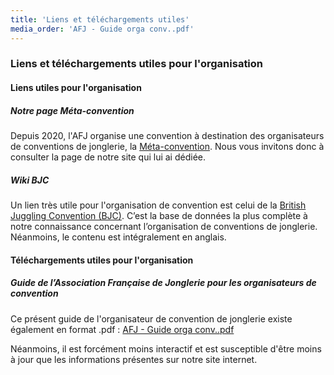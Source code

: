 ```yaml
---
title: 'Liens et téléchargements utiles'
media_order: 'AFJ - Guide orga conv..pdf'
---
```


### Liens et téléchargements utiles pour l'organisation

#### Liens utiles pour l'organisation

##### Notre page Méta-convention

Depuis 2020, l'AFJ organise une convention à destination des organisateurs de conventions de jonglerie, la [Méta-convention](meta-convention). Nous vous invitons donc à consulter la page de notre site qui lui ai dédiée.

##### Wiki BJC

Un lien très utile pour l'organisation de convention est celui de la [British Juggling Convention (BJC)](http://thebritishjugglingconvention.co.uk/wiki/index.php?title=British_Juggling_Convention_Wiki?target=_blank). C’est la base de données la plus complète à notre connaissance concernant l’organisation de conventions de jonglerie. Néanmoins, le contenu est intégralement en anglais.

#### Téléchargements utiles pour l'organisation

##### Guide de l’Association Française de Jonglerie pour les organisateurs de convention

Ce présent guide de l'organisateur de convention de jonglerie existe également en format .pdf : [AFJ - Guide orga conv..pdf](AFJ%20-%20Guide%20orga%20conv..pdf?target=_blank)

Néanmoins, il est forcément moins interactif et est susceptible d'être moins à jour que les informations présentes sur notre site internet.